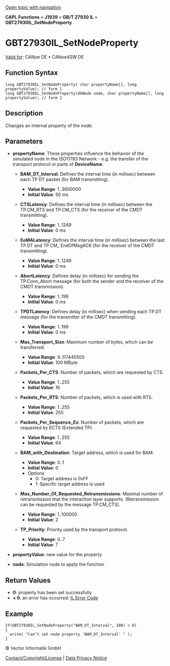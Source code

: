 [Open topic with navigation](../../../../../../CANoeDEFamily.htm#Topics/CAPLFunctions/J1939/GBT27930InteractionLayer/Functions/CAPLfunctionGBT27930ILSetNodeProperty.md)

**CAPL Functions** » **J1939** » **GB/T 27930 IL** » **GBT27930IL_SetNodeProperty**

# GBT27930IL_SetNodeProperty

[Valid for](../../../../Shared/FeatureAvailability.md): CANoe DE • CANoe4SW DE

## Function Syntax

```plaintext
long GBT27930IL_SetNodeProperty( char propertyName[], long propertyValue); // form 1
long GBT27930IL_SetNodeProperty(dbNode node, char propertyName[], long propertyValue); // form 2
```

## Description

Changes an internal property of the node.

## Parameters

- **propertyName**: These properties influence the behavior of the simulated node in the ISO11783 Network - e.g. the transfer of the transport protocol or parts of **DeviceName**.

  - **BAM_DT_Interval**: Defines the interval time (in millisec) between each TP DT packet (for BAM transmitting).
    - **Value Range**: 1..3600000
    - **Initial Value**: 50 ms

  - **CTSLatency**: Defines the interval time (in millisec) between the TP.CM_RTS and TP.CM_CTS (for the receiver of the CMDT transmitting).
    - **Value Range**: 1..1249
    - **Initial Value**: 0 ms

  - **EoMALatency**: Defines the interval time (in millisec) between the last TP.DT and TP.CM_ EndOfMsgACK (for the receiver of the CMDT transmitting).
    - **Value Range**: 1..1249
    - **Initial Value**: 0 ms

  - **AbortLatency**: Defines delay (in millisec) for sending the TP.Conn_Abort message (for both the sender and the receiver of the CMDT transmission).
    - **Value Range**: 1..199
    - **Initial Value**: 0 ms

  - **TPDTLatency**: Defines delay (in millisec) when sending each TP.DT message (for the transmitter of the CMDT transmitting).
    - **Value Range**: 1..199
    - **Initial Value**: 0 ms

  - **Max_Transport_Size**: Maximum number of bytes, which can be transferred.
    - **Value Range**: 9..117440505
    - **Initial Value**: 100 MByte

  - **Packets_Per_CTS**: Number of packets, which are requested by CTS.
    - **Value Range**: 1..255
    - **Initial Value**: 16

  - **Packets_Per_RTS**: Number of packets, which is used with RTS.
    - **Value Range**: 1..255
    - **Initial Value**: 255

  - **Packets_Per_Sequence_Ex**: Number of packets, which are requested by ECTS (Extended TP).
    - **Value Range**: 1..255
    - **Initial Value**: 64

  - **BAM_with_Destination**: Target address, which is used for BAM.
    - **Value Range**: 0..1
    - **Initial Value**: 0
    - Options:
      - 0: Target address is 0xFF
      - 1: Specific target address is used

  - **Max_Number_Of_Requested_Retransmissions**: Maximal number of retransmission that the interaction layer supports. (Retransmission can be requested by the message TP.CM_CTS).
    - **Value Range**: 1..100000
    - **Initial Value**: 2

  - **TP_Priority**: Priority used by the transport protocol.
    - **Value Range**: 0..7
    - **Initial Value**: 7

- **propertyValue**: new value for the property

- **node**: Simulation node to apply the function

## Return Values

- **0**: property has been set successfully
- **< 0**: an error has occurred: [IL Error Code](../../../CAPLfunctionsISOj1939ErrorCodes.md)

## Example

```plaintext
If(GBT27930IL_SetNodeProperty("BAM_DT_Interval", 100) < 0)
{
  write( "Can’t set node property 'BAM_DT_Interval' " );
}
```

© Vector Informatik GmbH

[Contact/Copyright/License](../../../../Shared/ContactCopyrightLicense.md) | [Data Privacy Notice](https://www.vector.com/int/en/company/get-info/privacy-policy/)